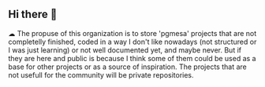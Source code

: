 ## Hi there 👋

☁ The propuse of this organization is to store 'pgmesa' projects that are not completelly finished, coded in a way I don't like nowadays (not structured or I was just learning) or not well documented yet, and maybe never. But if they are here and public is because I think some of them could be used as a base for other projects or as a source of inspiration.
The projects that are not usefull for the community will be private repositories.
<!--

**Here are some ideas to get you started:**

🙋‍♀️ A short introduction - what is your organization all about?
🌈 Contribution guidelines - how can the community get involved?
👩‍💻 Useful resources - where can the community find your docs? Is there anything else the community should know?
🍿 Fun facts - what does your team eat for breakfast?
🧙 Remember, you can do mighty things with the power of [Markdown](https://docs.github.com/github/writing-on-github/getting-started-with-writing-and-formatting-on-github/basic-writing-and-formatting-syntax)
-->
